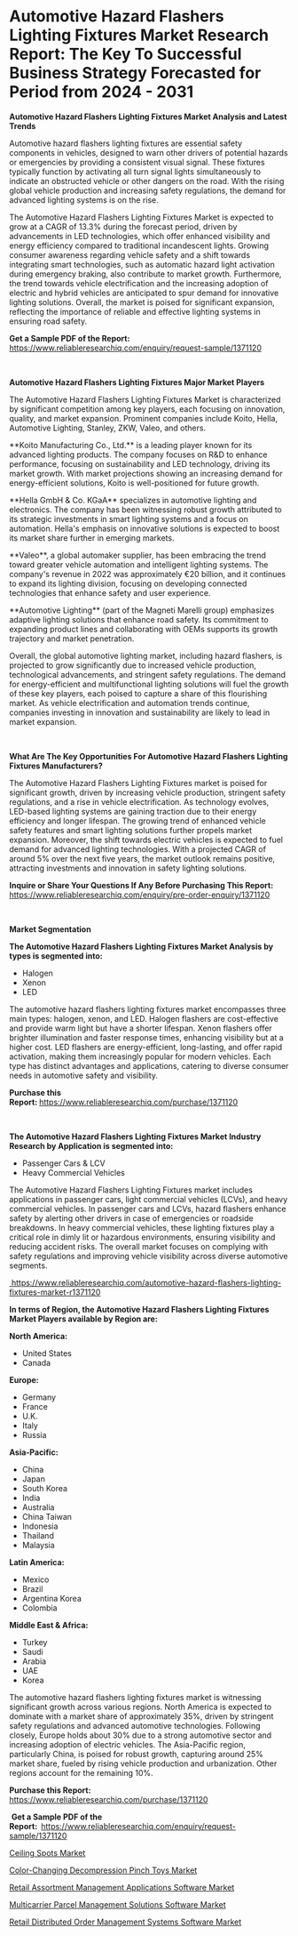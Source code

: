 <p><h1>Automotive Hazard Flashers Lighting Fixtures Market Research Report: The Key To Successful Business Strategy Forecasted for Period from 2024 - 2031</h1></p><p><strong>Automotive Hazard Flashers Lighting Fixtures Market Analysis and Latest Trends</strong></p>
<p><p>Automotive hazard flashers lighting fixtures are essential safety components in vehicles, designed to warn other drivers of potential hazards or emergencies by providing a consistent visual signal. These fixtures typically function by activating all turn signal lights simultaneously to indicate an obstructed vehicle or other dangers on the road. With the rising global vehicle production and increasing safety regulations, the demand for advanced lighting systems is on the rise.</p><p>The Automotive Hazard Flashers Lighting Fixtures Market is expected to grow at a CAGR of 13.3% during the forecast period, driven by advancements in LED technologies, which offer enhanced visibility and energy efficiency compared to traditional incandescent lights. Growing consumer awareness regarding vehicle safety and a shift towards integrating smart technologies, such as automatic hazard light activation during emergency braking, also contribute to market growth. Furthermore, the trend towards vehicle electrification and the increasing adoption of electric and hybrid vehicles are anticipated to spur demand for innovative lighting solutions. Overall, the market is poised for significant expansion, reflecting the importance of reliable and effective lighting systems in ensuring road safety.</p></p>
<p><strong>Get a Sample PDF of the Report:&nbsp;</strong> <a href="https://www.reliableresearchiq.com/enquiry/request-sample/1371120?utm_campaign=1877&utm_medium=2&utm_source=Github&utm_content=ia&utm_term=06122024&utm_id=automotive-hazard-flashers-lighting-fixtures">https://www.reliableresearchiq.com/enquiry/request-sample/1371120</a></p>
<p>&nbsp;</p>
<p><strong>Automotive Hazard Flashers Lighting Fixtures Major Market Players</strong></p>
<p><p>The Automotive Hazard Flashers Lighting Fixtures Market is characterized by significant competition among key players, each focusing on innovation, quality, and market expansion. Prominent companies include Koito, Hella, Automotive Lighting, Stanley, ZKW, Valeo, and others.</p><p>**Koito Manufacturing Co., Ltd.** is a leading player known for its advanced lighting products. The company focuses on R&D to enhance performance, focusing on sustainability and LED technology, driving its market growth. With market projections showing an increasing demand for energy-efficient solutions, Koito is well-positioned for future growth.</p><p>**Hella GmbH & Co. KGaA** specializes in automotive lighting and electronics. The company has been witnessing robust growth attributed to its strategic investments in smart lighting systems and a focus on automation. Hella's emphasis on innovative solutions is expected to boost its market share further in emerging markets.</p><p>**Valeo**, a global automaker supplier, has been embracing the trend toward greater vehicle automation and intelligent lighting systems. The company's revenue in 2022 was approximately €20 billion, and it continues to expand its lighting division, focusing on developing connected technologies that enhance safety and user experience.</p><p>**Automotive Lighting** (part of the Magneti Marelli group) emphasizes adaptive lighting solutions that enhance road safety. Its commitment to expanding product lines and collaborating with OEMs supports its growth trajectory and market penetration.</p><p>Overall, the global automotive lighting market, including hazard flashers, is projected to grow significantly due to increased vehicle production, technological advancements, and stringent safety regulations. The demand for energy-efficient and multifunctional lighting solutions will fuel the growth of these key players, each poised to capture a share of this flourishing market. As vehicle electrification and automation trends continue, companies investing in innovation and sustainability are likely to lead in market expansion.</p></p>
<p>&nbsp;</p>
<p><strong>What Are The Key Opportunities For Automotive Hazard Flashers Lighting Fixtures Manufacturers?</strong></p>
<p><p>The Automotive Hazard Flashers Lighting Fixtures market is poised for significant growth, driven by increasing vehicle production, stringent safety regulations, and a rise in vehicle electrification. As technology evolves, LED-based lighting systems are gaining traction due to their energy efficiency and longer lifespan. The growing trend of enhanced vehicle safety features and smart lighting solutions further propels market expansion. Moreover, the shift towards electric vehicles is expected to fuel demand for advanced lighting technologies. With a projected CAGR of around 5% over the next five years, the market outlook remains positive, attracting investments and innovation in safety lighting solutions.</p></p>
<p><strong>Inquire or Share Your Questions If Any Before Purchasing This Report:</strong> <a href="https://www.reliableresearchiq.com/enquiry/pre-order-enquiry/1371120?utm_campaign=1877&utm_medium=2&utm_source=Github&utm_content=ia&utm_term=06122024&utm_id=automotive-hazard-flashers-lighting-fixtures">https://www.reliableresearchiq.com/enquiry/pre-order-enquiry/1371120</a></p>
<p>&nbsp;</p>
<p><strong>Market Segmentation</strong></p>
<p><strong>The Automotive Hazard Flashers Lighting Fixtures Market Analysis by types is segmented into:</strong></p>
<p><ul><li>Halogen</li><li>Xenon</li><li>LED</li></ul></p>
<p><p>The automotive hazard flashers lighting fixtures market encompasses three main types: halogen, xenon, and LED. Halogen flashers are cost-effective and provide warm light but have a shorter lifespan. Xenon flashers offer brighter illumination and faster response times, enhancing visibility but at a higher cost. LED flashers are energy-efficient, long-lasting, and offer rapid activation, making them increasingly popular for modern vehicles. Each type has distinct advantages and applications, catering to diverse consumer needs in automotive safety and visibility.</p></p>
<p><strong>Purchase this Report:&nbsp;</strong><a href="https://www.reliableresearchiq.com/purchase/1371120?utm_campaign=1877&utm_medium=2&utm_source=Github&utm_content=ia&utm_term=06122024&utm_id=automotive-hazard-flashers-lighting-fixtures">https://www.reliableresearchiq.com/purchase/1371120</a></p>
<p>&nbsp;</p>
<p><strong>The Automotive Hazard Flashers Lighting Fixtures Market Industry Research by Application is segmented into:</strong></p>
<p><ul><li>Passenger Cars & LCV</li><li>Heavy Commercial Vehicles</li></ul></p>
<p><p>The Automotive Hazard Flashers Lighting Fixtures market includes applications in passenger cars, light commercial vehicles (LCVs), and heavy commercial vehicles. In passenger cars and LCVs, hazard flashers enhance safety by alerting other drivers in case of emergencies or roadside breakdowns. In heavy commercial vehicles, these lighting fixtures play a critical role in dimly lit or hazardous environments, ensuring visibility and reducing accident risks. The overall market focuses on complying with safety regulations and improving vehicle visibility across diverse automotive segments.</p></p>
<p><a href="https://www.reliableresearchiq.com/automotive-hazard-flashers-lighting-fixtures-market-r1371120?utm_campaign=1877&utm_medium=2&utm_source=Github&utm_content=ia&utm_term=06122024&utm_id=automotive-hazard-flashers-lighting-fixtures">&nbsp;https://www.reliableresearchiq.com/automotive-hazard-flashers-lighting-fixtures-market-r1371120</a></p>
<p><strong>In terms of Region, the Automotive Hazard Flashers Lighting Fixtures Market Players available by Region are:</strong></p>
<p>
    <p> <strong> North America: </strong>
        <ul>
            <li>United States</li>
            <li>Canada</li>
        </ul>
        </p> 
    <p> <strong> Europe: </strong>
        <ul>
            <li>Germany</li>
            <li>France</li>
            <li>U.K.</li>
            <li>Italy</li>
            <li>Russia</li>
        </ul>
        </p> 
    <p> <strong> Asia-Pacific: </strong>
        <ul>
            <li>China</li>
            <li>Japan</li>
            <li>South Korea</li>
            <li>India</li>
            <li>Australia</li>
            <li>China Taiwan</li>
            <li>Indonesia</li>
            <li>Thailand</li>
            <li>Malaysia</li>
        </ul>
        </p> 
    <p> <strong> Latin America: </strong>
        <ul>
            <li>Mexico</li>
            <li>Brazil</li>
            <li>Argentina Korea</li>
            <li>Colombia</li>
        </ul>
        </p> 
    <p> <strong> Middle East & Africa: </strong>
        <ul>
            <li>Turkey</li>
            <li>Saudi</li>
            <li>Arabia</li>
            <li>UAE</li>
            <li>Korea</li>
        </ul>
    </p>
    </p>
<p><p>The automotive hazard flashers lighting fixtures market is witnessing significant growth across various regions. North America is expected to dominate with a market share of approximately 35%, driven by stringent safety regulations and advanced automotive technologies. Following closely, Europe holds about 30% due to a strong automotive sector and increasing adoption of electric vehicles. The Asia-Pacific region, particularly China, is poised for robust growth, capturing around 25% market share, fueled by rising vehicle production and urbanization. Other regions account for the remaining 10%.</p></p>
<p><strong>Purchase this Report: </strong><a href="https://www.reliableresearchiq.com/purchase/1371120?utm_campaign=1877&utm_medium=2&utm_source=Github&utm_content=ia&utm_term=06122024&utm_id=automotive-hazard-flashers-lighting-fixtures">https://www.reliableresearchiq.com/purchase/1371120</a></p>
<p>&nbsp;<strong>Get a Sample PDF of the Report:&nbsp;&nbsp;</strong><a href="https://www.reliableresearchiq.com/enquiry/request-sample/1371120?utm_campaign=1877&utm_medium=2&utm_source=Github&utm_content=ia&utm_term=06122024&utm_id=automotive-hazard-flashers-lighting-fixtures">https://www.reliableresearchiq.com/enquiry/request-sample/1371120</a></p>
<p><strong></strong></p>
<p><p><a href="https://issuu.com/reportprime-2/docs/ceiling-spots-market-size-2030.pptx?utm_campaign=1877&utm_medium=2&utm_source=Github&utm_content=ia&utm_term=06122024&utm_id=automotive-hazard-flashers-lighting-fixtures">Ceiling Spots Market</a></p><p><a href="https://issuu.com/reportprime-2/docs/color-changing-decompression-pinch-toys-market-siz?utm_campaign=1877&utm_medium=2&utm_source=Github&utm_content=ia&utm_term=06122024&utm_id=automotive-hazard-flashers-lighting-fixtures">Color-Changing Decompression Pinch Toys Market</a></p><p><a href="https://www.linkedin.com/pulse/the-hashub-gdiff?utm_campaign=1877&utm_medium=2&utm_source=Github&utm_content=ia&utm_term=06122024&utm_id=automotive-hazard-flashers-lighting-fixtures">Retail Assortment Management Applications Software Market</a></p><p><a href="https://www.linkedin.com/pulse/the-hashub-gdiff?utm_campaign=1877&utm_medium=2&utm_source=Github&utm_content=ia&utm_term=06122024&utm_id=automotive-hazard-flashers-lighting-fixtures">Multicarrier Parcel Management Solutions Software Market</a></p><p><a href="https://www.linkedin.com/pulse/the-hashub-gdiff?utm_campaign=1877&utm_medium=2&utm_source=Github&utm_content=ia&utm_term=06122024&utm_id=automotive-hazard-flashers-lighting-fixtures">Retail Distributed Order Management Systems Software Market</a></p></p>